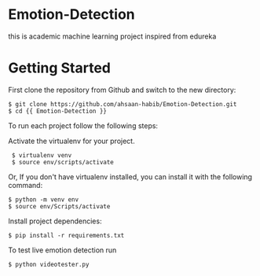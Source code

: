 # Emotion-Detection
this is academic machine learning project inspired from edureka 

# Getting Started

First clone the repository from Github and switch to the new directory:

    $ git clone https://github.com/ahsaan-habib/Emotion-Detection.git
    $ cd {{ Emotion-Detection }}
    
To run each project follow the following steps:

Activate the virtualenv for your project.

     $ virtualenv venv
     $ source env/scripts/activate

Or, If you don't have virtualenv installed, you can install it with the following command:

    $ python -m venv env
    $ source env/Scripts/activate

Install project dependencies:

    $ pip install -r requirements.txt
    
    
To test live emotion detection run

    $ python videotester.py
